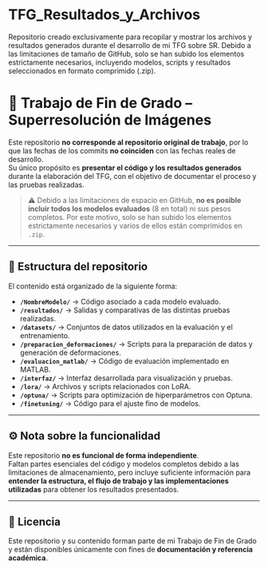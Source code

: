 # TFG_Resultados_y_Archivos
Repositorio creado exclusivamente para recopilar y mostrar los archivos y resultados generados durante el desarrollo de mi TFG sobre SR. Debido a las limitaciones de tamaño de GitHub, solo se han subido los elementos estrictamente necesarios, incluyendo modelos, scripts y resultados seleccionados en formato comprimido (.zip).

# 📂 Trabajo de Fin de Grado – Superresolución de Imágenes

Este repositorio **no corresponde al repositorio original de trabajo**, por lo que las fechas de los commits **no coinciden** con las fechas reales de desarrollo.  
Su único propósito es **presentar el código y los resultados generados** durante la elaboración del TFG, con el objetivo de documentar el proceso y las pruebas realizadas.

> ⚠️ Debido a las limitaciones de espacio en GitHub, **no es posible incluir todos los modelos evaluados** (8 en total) ni sus pesos completos. Por este motivo, solo se han subido los elementos estrictamente necesarios y varios de ellos están comprimidos en `.zip`.

---

## 📁 Estructura del repositorio

El contenido está organizado de la siguiente forma:

- **`/NombreModelo/`** → Código asociado a cada modelo evaluado.  
- **`/resultados/`** → Salidas y comparativas de las distintas pruebas realizadas.  
- **`/datasets/`** → Conjuntos de datos utilizados en la evaluación y el entrenamiento.  
- **`/preparacion_deformaciones/`** → Scripts para la preparación de datos y generación de deformaciones.  
- **`/evaluacion_matlab/`** → Código de evaluación implementado en MATLAB.  
- **`/interfaz/`** → Interfaz desarrollada para visualización y pruebas.  
- **`/lora/`** → Archivos y scripts relacionados con LoRA.  
- **`/optuna/`** → Scripts para optimización de hiperparámetros con Optuna.  
- **`/finetuning/`** → Código para el ajuste fino de modelos.

---

## ⚙️ Nota sobre la funcionalidad

Este repositorio **no es funcional de forma independiente**.  
Faltan partes esenciales del código y modelos completos debido a las limitaciones de almacenamiento, pero incluye suficiente información para **entender la estructura, el flujo de trabajo y las implementaciones utilizadas** para obtener los resultados presentados.

---

## 📜 Licencia

Este repositorio y su contenido forman parte de mi Trabajo de Fin de Grado y están disponibles únicamente con fines de **documentación y referencia académica**.
